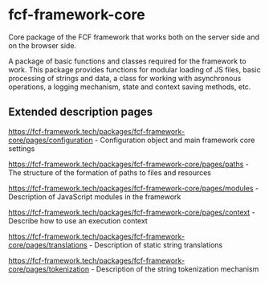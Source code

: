 # fcf-framework-core
Core package of the FCF framework that works both on the server side and on the browser side.

A package of basic functions and classes required for the framework to work. This package provides functions for modular loading of JS files, basic processing of strings and data, a class for working with asynchronous operations, a logging mechanism, state and context saving methods, etc.

## Extended description pages
https://fcf-framework.tech/packages/fcf-framework-core/pages/configuration - Configuration object and main framework core settings

https://fcf-framework.tech/packages/fcf-framework-core/pages/paths - The structure of the formation of paths to files and resources

https://fcf-framework.tech/packages/fcf-framework-core/pages/modules - Description of JavaScript modules in the framework

https://fcf-framework.tech/packages/fcf-framework-core/pages/context - Describe how to use an execution context

https://fcf-framework.tech/packages/fcf-framework-core/pages/translations - Description of static string translations

https://fcf-framework.tech/packages/fcf-framework-core/pages/tokenization - Description of the string tokenization mechanism
